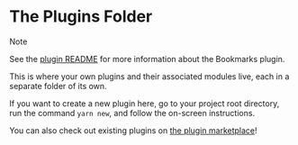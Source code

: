 # The Plugins Folder

> [!NOTE]
> See the [plugin README](./bookmarks/README.md) for more information about the Bookmarks plugin.

This is where your own plugins and their associated modules live, each in a
separate folder of its own.

If you want to create a new plugin here, go to your project root directory, run
the command `yarn new`, and follow the on-screen instructions.

You can also check out existing plugins on [the plugin marketplace](https://backstage.io/plugins)!
